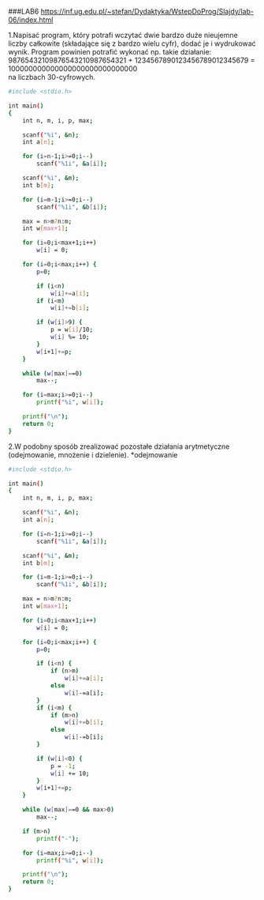 ###LAB6 
https://inf.ug.edu.pl/~stefan/Dydaktyka/WstepDoProg/Slajdy/lab-06/index.html

1\.Napisać program, który potrafi wczytać dwie bardzo duże nieujemne liczby całkowite (składające się z bardzo wielu cyfr), dodać je i wydrukować wynik. Program powinien potrafić wykonać np. takie działanie: <br />
98765432109876543210987654321 + 1234567890123456789012345679 = 100000000000000000000000000000 <br />
na liczbach 30-cyfrowych. <br />

```sh
#include <stdio.h>

int main()
{
	int n, m, i, p, max;

	scanf("%i", &n);
	int a[n];

	for (i=n-1;i>=0;i--)
		scanf("%1i", &a[i]);

	scanf("%i", &m);
	int b[m];

	for (i=m-1;i>=0;i--)
		scanf("%1i", &b[i]);

	max = n>m?n:m;
	int w[max+1];

	for (i=0;i<max+1;i++)
		w[i] = 0;

	for (i=0;i<max;i++) {
		p=0;

		if (i<n)
			w[i]+=a[i];
		if (i<m)
			w[i]+=b[i];

		if (w[i]>9) {
			p = w[i]/10;
			w[i] %= 10;
		}
		w[i+1]+=p;
	}

	while (w[max]==0)
		max--;

	for (i=max;i>=0;i--)
		printf("%i", w[i]);

	printf("\n");
	return 0;
}

```

2\.W podobny sposób zrealizować pozostałe działania arytmetyczne (odejmowanie, mnożenie i dzielenie).
*odejmowanie
```sh
#include <stdio.h>

int main()
{
	int n, m, i, p, max;

	scanf("%i", &n);
	int a[n];

	for (i=n-1;i>=0;i--)
		scanf("%1i", &a[i]);

	scanf("%i", &m);
	int b[m];

	for (i=m-1;i>=0;i--)
		scanf("%1i", &b[i]);

	max = n>m?n:m;
	int w[max+1];

	for (i=0;i<max+1;i++)
		w[i] = 0;

	for (i=0;i<max;i++) {
		p=0;

		if (i<n) {
			if (n>m)
				w[i]+=a[i];
			else
				w[i]-=a[i];
		}
		if (i<m) {
			if (m>n)
				w[i]+=b[i];
			else
				w[i]-=b[i];
		}

		if (w[i]<0) {
			p = -1;
			w[i] += 10;
		}
		w[i+1]+=p;
	}

	while (w[max]==0 && max>0)
		max--;

	if (m>n)
		printf("-");

	for (i=max;i>=0;i--)
		printf("%i", w[i]);

	printf("\n");
	return 0;
}
```
